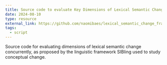 ```yaml
---
title: Source code to evaluate Key Dimensions of Lexical Semantic Change (SIBling 1.0)
date: 2024-08-10
type: resource
external_link: https://github.com/naomibaes/lexical_semantic_change_framework
tags:
  - script 
---
```


Source code for evaluating dimensions of lexical semantic change concurrently, as proposed by the linguistic framework SIBling used to study conceptual change.

<!--more-->
